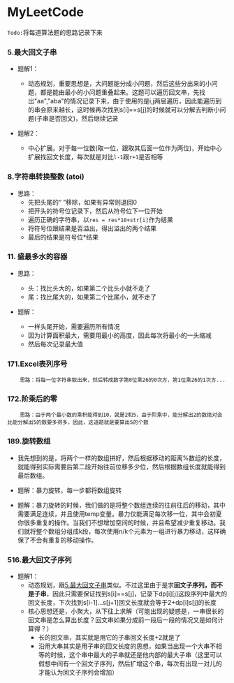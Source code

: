# MyLeetCode

`Todo:`将每道算法题的思路记录下来 

### 5.最大回文子串

- 题解1：
	- 动态规划，重要思想是，大问题能分成小问题，然后这些分出来的小问题，都是能由最小的小问题重叠起来。这题可以遍历回文串，先找出"aa","aba"的情况记录下来，由于使用的是i,j两层遍历，因此能遍历到的串会原来越长，这时候再次找到s[i]==s[j]的时候就可以分解去判断小问题(子串是否回文)，然后继续记录

- 题解2：
	- 中心扩展。对于每一位数(取一位，跟取其后面一位作为两位)，开始中心扩展找回文长度，每次就是对比`l-1`跟`r+1`是否相等

### 8.字符串转换整数 (atoi)

- 思路：
	- 先把头尾的“ ”移除，如果有异常则退回0
	- 把开头的符号位记录下，然后从符号位下一位开始
	- 遍历正确的字符串，以`res = res*10+str[i]`作为结果
	- 将符号位跟结果是否溢出，得出溢出的两个结果
	- 最后的结果是符号位*结果

	
### 11. 盛最多水的容器

- 思路：
	- 头：找比头大的，如果第二个比头小就不走了
	- 尾：找比尾大的，如果第二个比尾小，就不走了

- 题解：
	- 一样头尾开始，需要遍历所有情况
	- 因为计算面积最大，需要用最小的高度，因此每次将最小的一头缩减
	- 然后每次记录最大值

### 171.Excel表列序号
```
    思路：将每一位字符串取出来，然后转成数字第0位乘26的0次方，第1位乘26的1次方...
```

### 172.阶乘后的零
```
    思路：由于两个最小数的乘积能得到10，就是2和5，由于阶乘中，能分解出2的数绝对会比能分解出5的数要多得多，因此，这道题就是要算出5的个数
```

### 189.旋转数组

- 我先想到的是，将两个一样的数组拼好，然后根据移动的距离%数组的长度，就能得到实际需要后第二段开始往前位移多少位，然后根据数组长度就能得到最后数组。
    
- 题解：暴力旋转，每一步都将数组旋转
    
- 题解：暴力旋转的时候，我们做的是将整个数组连续的往前往后的移动，其中需要满足连续，并且使用temp变量。暴力仅能满足每次移一位，其中会初夏你很多重复的操作。当我们不想增加空间的时候，并且希望减少重复移动。我们就将整个数组分组成k段，每次使用n/k个元素为一组进行暴力移动，这样确保了不会有重复的移动操作。


### 516.最大回文子序列

- 题解1：
	- 动态规划，跟[5.最大回文子串]()类似。不过这里由于是求**回文子序列，而不是子串**，因此只需要保证找到s[i]==s[j]，记录下dp[i][j]这段序列中最大的回文长度，下次找到s[i-1]...s[j+1]回文长度就会等于2+dp[i]s[j]的长度
	- 核心思想还是，小聚大，从下往上求解（可能出现的疑惑是，一串很长的回文串是怎么算出长度？回文串如果分成前一段后一段的情况又是如何计算得？）
		- 长的回文串，其实就是用它的子串回文长度+2就是了
		- 沿用大串其实是用子串的回文长度的思想，如果当出现一个大串不相等的时候，这个串中最大的子串就还是他内部的最大子串（这里可以假想中间有一个回文子序列，然后扩增这个串，每次有出现一对儿的才能认为回文子序列会增加）
